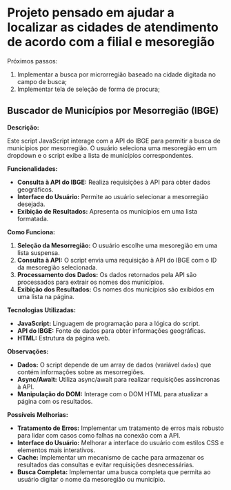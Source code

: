 # Projeto pensado em ajudar a localizar as cidades de atendimento de acordo com a filial e mesoregião

Próximos passos:

1. Implementar a busca por microrregião baseado na cidade digitada no campo de busca;
2. Implementar tela de seleção de forma de procura;

## Buscador de Municípios por Mesorregião (IBGE)

**Descrição:**

Este script JavaScript interage com a API do IBGE para permitir a busca de municípios por mesorregião. O usuário seleciona uma mesoregião em um dropdown e o script exibe a lista de municípios correspondentes.

**Funcionalidades:**

- **Consulta à API do IBGE:** Realiza requisições à API para obter dados geográficos.
- **Interface do Usuário:** Permite ao usuário selecionar a mesorregião desejada.
- **Exibição de Resultados:** Apresenta os municípios em uma lista formatada.

**Como Funciona:**

1. **Seleção da Mesorregião:** O usuário escolhe uma mesoregião em uma lista suspensa.
2. **Consulta à API:** O script envia uma requisição à API do IBGE com o ID da mesoregião selecionada.
3. **Processamento dos Dados:** Os dados retornados pela API são processados para extrair os nomes dos municípios.
4. **Exibição dos Resultados:** Os nomes dos municípios são exibidos em uma lista na página.

**Tecnologias Utilizadas:**

- **JavaScript:** Linguagem de programação para a lógica do script.
- **API do IBGE:** Fonte de dados para obter informações geográficas.
- **HTML:** Estrutura da página web.

**Observações:**

- **Dados:** O script depende de um array de dados (variável `dados`) que contém informações sobre as mesorregiões.
- **Async/Await:** Utiliza async/await para realizar requisições assíncronas à API.
- **Manipulação do DOM:** Interage com o DOM HTML para atualizar a página com os resultados.

**Possíveis Melhorias:**

- **Tratamento de Erros:** Implementar um tratamento de erros mais robusto para lidar com casos como falhas na conexão com a API.
- **Interface do Usuário:** Melhorar a interface do usuário com estilos CSS e elementos mais interativos.
- **Cache:** Implementar um mecanismo de cache para armazenar os resultados das consultas e evitar requisições desnecessárias.
- **Busca Completa:** Implementar uma busca completa que permita ao usuário digitar o nome da mesoregião ou município.
